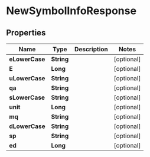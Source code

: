 

# NewSymbolInfoResponse


## Properties

| Name | Type | Description | Notes |
|------------ | ------------- | ------------- | -------------|
|**eLowerCase** | **String** |  |  [optional] |
|**E** | **Long** |  |  [optional] |
|**uLowerCase** | **String** |  |  [optional] |
|**qa** | **String** |  |  [optional] |
|**sLowerCase** | **String** |  |  [optional] |
|**unit** | **Long** |  |  [optional] |
|**mq** | **String** |  |  [optional] |
|**dLowerCase** | **String** |  |  [optional] |
|**sp** | **String** |  |  [optional] |
|**ed** | **Long** |  |  [optional] |



